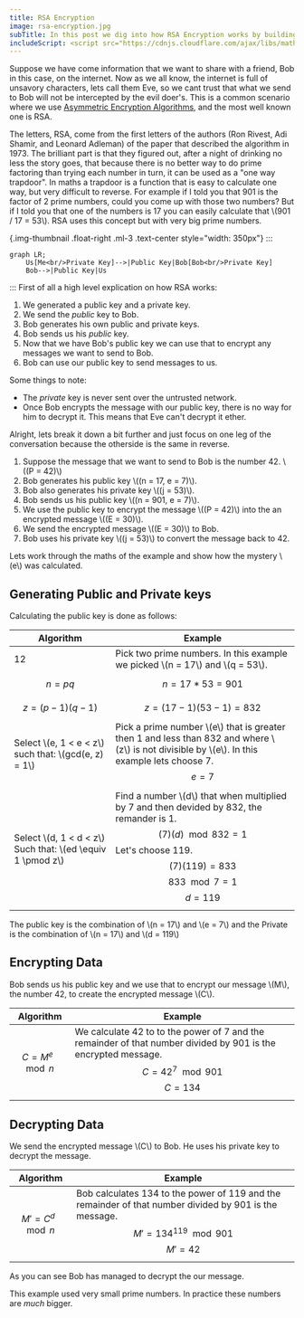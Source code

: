 ```yaml
---
title: RSA Encryption
image: rsa-encryption.jpg
subTitle: In this post we dig into how RSA Encryption works by building it up from first principals.
includeScript: <script src="https://cdnjs.cloudflare.com/ajax/libs/mathjax/2.7.5/MathJax.js?config=TeX-MML-AM_CHTML" async></script><script src="https://unpkg.com/mermaid@7.1.0/dist/mermaid.min.js" async></script>
---
```

Suppose we have come information that we want to share with a friend, Bob in this case, on the internet. Now as we all know, the internet is full of unsavory characters, lets call them Eve, so we cant trust that what we send to Bob will not be intercepted by the evil doer's. This is a common scenario where we use [Asymmetric Encryption Algorithms](terms#asymetric), and the most well known one is RSA.

The letters, RSA, come from the first letters of the authors (Ron Rivest, Adi Shamir, and Leonard Adleman) of the paper that described the algorithm in 1973. The brilliant part is that they figured out, after a night of drinking no less the story goes, that because there is no better way to do prime factoring than trying each number in turn, it can be used as a "one way trapdoor". In maths a trapdoor is a function that is easy to calculate one way, but very difficult to reverse. For example if I told you that 901 is the factor of 2 prime numbers, could you come up with those two numbers? But if I told you that one of the numbers is 17 you can easily calculate that \\(901 / 17 = 53\\). RSA uses this concept but with very big prime numbers.

{.img-thumbnail .float-right .ml-3 .text-center style="width: 350px"}
:::
```mermaid
graph LR;
    Us[Me<br/>Private Key]-->|Public Key|Bob[Bob<br/>Private Key]
    Bob-->|Public Key|Us
```
:::
First of all a high level explication on how RSA works:
1. We generated a public key and a private key.
2. We send the _public_ key to Bob.
2. Bob generates his own public and private keys.
2. Bob sends us his _public_ key.
2. Now that we have Bob's public key we can use that to encrypt any messages we want to send to Bob.
2. Bob can use our public key to send messages to us.

Some things to note:
* The _private_ key is never sent over the untrusted network.
* Once Bob encrypts the message with our public key, there is no way for him to decrypt it. This means that Eve can't decrypt it ether.

Alright, lets break it down a bit further and just focus on one leg of the conversation because the otherside is the same in reverse.
1. Suppose the message that we want to send to Bob is the number 42. \\((P = 42)\\)
2. Bob generates his public key \\((n = 17, e = 7)\\).
2. Bob also generates his private key \\((j = 53)\\).
2. Bob sends us his public key \\((n = 901, e = 7)\\).
2. We use the public key to encrypt the message \\((P = 42)\\) into the an encrypted message \\((E = 30)\\).
2. We send the encrypted message \\((E = 30)\\) to Bob.
2. Bob uses his private key \\((j = 53)\\) to convert the message back to 42.

Lets work through the maths of the example and show how the mystery \\(e\\) was calculated.

## Generating Public and Private keys
Calculating the public key is done as follows:

| Algorithm                                                | Example                                                                                                                                                                            |
|----------------------------------------------------------|------------------------------------------------------------------------------------------------------------------------------------------------------------------------------------|
| 12                                                       | Pick two prime numbers. In this example we picked \\(n = 17\\) and \\(q = 53\\).                                                                                                           |
| $$ n = pq $$                                             | $$ n = 17 * 53 = 901 $$                                                                                                                                                              |
| $$ z = (p - 1)(q - 1) $$                                 | $$ z = (17 - 1)(53 - 1) = 832 $$                                                                                                                                                     |
| Select \\(e, 1 < e < z\\) such that: \\(gcd(e, z) = 1\\)       | Pick a prime number \\(e\\) that is greater then 1 and less than 832 and where \\(z\\) is not divisible by \\(e\\). In this example lets choose 7. $$ e=7 $$                                     |
| Select \\(d, 1 < d < z\\) Such that: \\(ed \equiv 1 \pmod z\\) | Find a number \\(d\\) that when multiplied by 7 and then devided by 832, the remander is 1. $$ (7)(d)\mod 832 = 1 $$ Let's choose 119. $$ (7)(119) = 833 $$ $$ 833 \mod 7 = 1 $$ $$ d = 119 $$ |

The public key is the combination of \\(n = 17\\) and \\(e = 7\\) and the Private is the combination of \\(n = 17\\) and \\(d = 119\\)

## Encrypting Data
Bob sends us his public key and we use that to encrypt our message \\(M\\), the number 42, to create the encrypted message \\(C\\).

| Algorithm          | Example  |
|--------------------|----------|
| $$C = M^e \mod n$$ | We calculate 42 to to the power of 7 and the remainder of that number divided by 901 is the encrypted message. $$C = 42^7 \mod 901$$ $$C = 134$$ |

## Decrypting Data
We send the encrypted message \\(C\\) to Bob. He uses his private key to decrypt the message.

| Algorithm           | Example  |
|---------------------|----------|
| $$M' = C^d \mod n$$ | Bob calculates 134 to the power of 119 and the remainder of that number divided by 901 is the message. $$M' = 134^{119} \mod 901$$ $$M' = 42$$ |

As you can see Bob has managed to decrypt the our message.

This example used very small prime numbers. In practice these numbers are _much_ bigger.